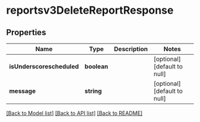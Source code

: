 # reportsv3DeleteReportResponse

## Properties
Name | Type | Description | Notes
------------ | ------------- | ------------- | -------------
**isUnderscorescheduled** | **boolean** |  | [optional] [default to null]
**message** | **string** |  | [optional] [default to null]

[[Back to Model list]](../README.md#documentation-for-models) [[Back to API list]](../README.md#documentation-for-api-endpoints) [[Back to README]](../README.md)


